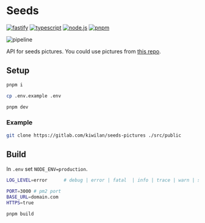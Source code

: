 # Seeds

[![fastify](https://img.shields.io/static/v1?label=Fastify&message=v4.x&color=000000&style=flat-square&logo=fastify&logoColor=ffffff)](https://www.fastify.io)
[![typescript](https://img.shields.io/static/v1?label=TypeScript&message=v4.9&color=3178C6&style=flat-square&logo=php&logoColor=ffffff)](https://www.typescriptlang.org)
[![node.js](https://img.shields.io/static/v1?label=Node.js&message=v18.x&color=339933&style=flat-square&logo=php&logoColor=ffffff)](https://nodejs.org/en)
[![pnpm](https://img.shields.io/static/v1?label=pnpm&message=v7.x&color=2C8EBB&style=flat-square&logo=php&logoColor=ffffff)](https://pnpm.io)

![pipeline](https://gitlab.com/kiwilan/seeds/badges/main/pipeline.svg)

API for seeds pictures. You could use pictures from [this repo](https://gitlab.com/kiwilan/seeds-pictures).

## Setup

```bash
pnpm i
```

```bash
cp .env.example .env
```

```bash
pnpm dev
```

### Example

```bash
git clone https://gitlab.com/kiwilan/seeds-pictures ./src/public
```

## Build

In `.env` set `NODE_ENV=production`.

```bash
LOG_LEVEL=error      # debug | error | fatal  | info | trace | warn | silent

PORT=3000 # pm2 port
BASE_URL=domain.com
HTTPS=true
```

```bash
pnpm build
```
